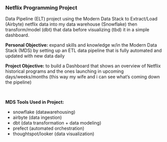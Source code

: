 ### Netflix Programming Project

Data Pipeline (ELT) project using the Modern Data Stack to Extract/Load (Airbyte) netflix data into my data warehouse (Snowflake) then transform/model (dbt) that data before visualizing (tbd) it in a simple dashboard.

**Personal Objective:** expand skills and knowledge w/in the Modern Data Stack (MDS) by setting up an ETL data pipeline that is fully automated and updated with new data daily

**Project Objective:** to build a Dashboard that shows an overview of Netflix historical programs and the ones launching in upcoming days/weeks/months (this way my wife and i can see what’s coming down the pipeline)

<br>

**MDS Tools Used in Project:**
- snowflake (datawarehousing)
- airbyte (data ingestion)
- dbt (data transformation + data modeling)
- prefect (automated orchestration)
- thoughtspot/looker (data visualization)